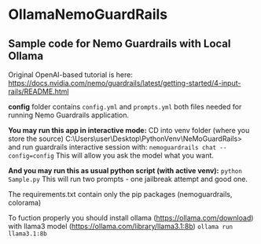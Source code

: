 # OllamaNemoGuardRails
## Sample code for Nemo Guardrails with Local Ollama
Original OpenAI-based tutorial is here:
https://docs.nvidia.com/nemo/guardrails/latest/getting-started/4-input-rails/README.html

**config** folder contains `config.yml` and `prompts.yml` both files needed for running Nemo Guardrails application.

**You may run this app in interactive mode:**
CD into venv folder (where you store the source) C:\Users\user\Desktop\PythonVenv\NeMoGuardRails> and run guardrails interactive session with:
`nemoguardrails chat --config=config`
This will allow you ask the model what you want.

**And you may run this as usual python script (with active venv):**
`python Sample.py`
This will run two prompts - one jailbreak attempt and good one.

The requirements.txt contain only the pip packages (nemoguardrails, colorama)

To fuction properly you should install ollama (https://ollama.com/download) with llama3 model (https://ollama.com/library/llama3.1:8b)
`ollama run llama3.1:8b`
